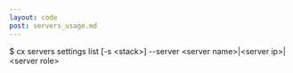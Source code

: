```yaml
---
layout: code
post: servers_usage.md
---
```



$ cx servers settings list [-s &lt;stack&gt;] --server &lt;server name&gt;|&lt;server ip&gt;|&lt;server role&gt;
